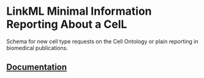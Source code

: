 # LinkML Minimal Information Reporting About a CelL

Schema for new cell type requests on the Cell Ontology or plain reporting in biomedical publications.

## [Documentation](https://lubianat.github.io/miracl/)
